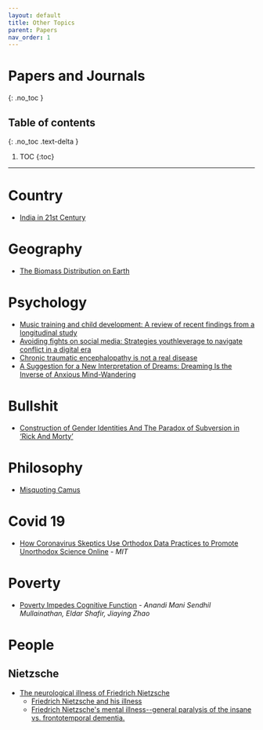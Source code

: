 ```yaml
---
layout: default
title: Other Topics
parent: Papers
nav_order: 1
---
```


# Papers and Journals
{: .no_toc }

## Table of contents
{: .no_toc .text-delta }

1. TOC
{:toc}

---

# Country

- [India in 21st Century](https://sci-hub.tw/10.2307/2623830)

# Geography

- [The Biomass Distribution on Earth](https://www.pnas.org/content/pnas/115/25/6506.full.pdf)

# Psychology

- [Music training and child development: A review of recent findings from a longitudinal study](https://sci-hub.tw/10.1111/nyas.13606)
- [Avoiding fights on social media: Strategies youthleverage to navigate conflict in a digital era](https://sci-hub.tw/10.1002/jcop.22363)
- [Chronic traumatic encephalopathy is not a real disease](https://academic.oup.com/acn/article/33/5/644/5087832)
- [A Suggestion for a New Interpretation of Dreams: Dreaming Is the Inverse of Anxious Mind-Wandering](https://psyarxiv.com/k6trz/)

# Bullshit

- [Construction of Gender Identities And The Paradox of Subversion in ‘Rick And Morty’](http://www.journalcra.com/sites/default/files/issue-pdf/31365.pdf)

# Philosophy

- [Misquoting Camus](https://www.academia.edu/19617157/The_noble_art_of_misquoting_Camus_from_its_origins_to_the_Internet_era)

# Covid 19

- [How Coronavirus Skeptics Use Orthodox Data Practices to Promote Unorthodox Science Online](https://arxiv.org/pdf/2101.07993.pdf) - *MIT*

# Poverty

- [Poverty Impedes Cognitive Function](https://sci-hub.do/10.1126/science.1238041) - *Anandi Mani Sendhil Mullainathan, Eldar Shafir, Jiaying Zhao*

# People

## Nietzsche

- [The neurological illness of Friedrich Nietzsche](https://pubmed.ncbi.nlm.nih.gov/18575181/)
	- [Friedrich Nietzsche and his illness](https://pubmed.ncbi.nlm.nih.gov/23586545/)
	- [Friedrich Nietzsche's mental illness--general paralysis of the insane vs. frontotemporal dementia.](https://pubmed.ncbi.nlm.nih.gov/17087793/)
